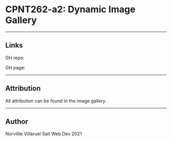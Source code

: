 # CPNT262-a2: Dynamic Image Gallery

---
## Links
GH repo: []()

GH page: []()

---
## Attribution
All attribution can be found in the image gallery.

---
## Author
Norvillie Villaruel
Sait Web Dev 2021
